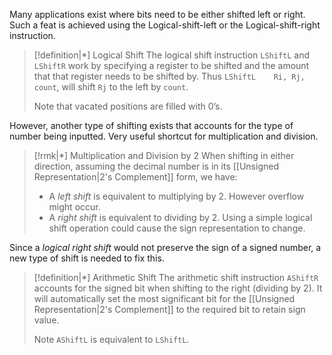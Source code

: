 Many applications exist where bits need to be either shifted left or right. Such a feat is achieved using the Logical-shift-left or the Logical-shift-right instruction.

>[!definition|*] Logical Shift
>The logical shift instruction `LShiftL` and `LShiftR` work by specifying a register to be shifted and the amount that that register needs to be shifted by. Thus `LShiftL    Ri, Rj, count`, will shift `Rj` to the left by `count`.
>
>Note that vacated positions are filled with $0$’s.

However, another type of shifting exists that accounts for the type of number being inputted. Very useful shortcut for multiplication and division. 

>[!rmk|*] Multiplication and Division by $2$
>When shifting in either direction, assuming the decimal number is in its [[Unsigned Representation|2's Complement]] form, we have:
> - A *left shift* is equivalent to multiplying by $2$. However overflow might occur.
> - A *right shift* is equivalent to dividing by $2$. Using a simple logical shift operation could cause the sign representation to change.

Since a *logical right shift* would not preserve the sign of a signed number, a new type of shift is needed to fix this.

>[!definition|*] Arithmetic Shift
>The arithmetic shift instruction `AShiftR` accounts for the signed bit when shifting to the right (dividing by $2$). It will automatically set the most significant bit for the [[Unsigned Representation|2's Complement]] to the required bit to retain sign value. 
>
>Note `AShiftL` is equivalent to `LShiftL`. 
